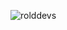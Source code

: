 <img align="center" src="https://github-readme-stats.vercel.app/api/top-langs?username=rolddevs&show_icons=true&locale=en&layout=compact" alt="rolddevs" /></p>
